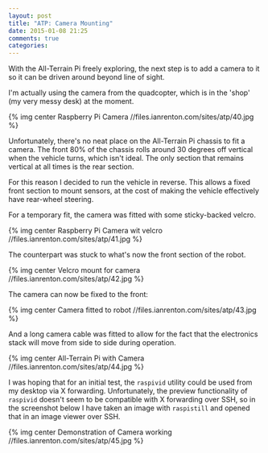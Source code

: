 ```yaml
---
layout: post
title: "ATP: Camera Mounting"
date: 2015-01-08 21:25
comments: true
categories:
---
```


With the All-Terrain Pi freely exploring, the next step is to add a camera to it so it can be driven around beyond line of sight.

I'm actually using the camera from the quadcopter, which is in the 'shop' (my very messy desk) at the moment.

{% img center Raspberry Pi Camera //files.ianrenton.com/sites/atp/40.jpg %}

Unfortunately, there's no neat place on the All-Terrain Pi chassis to fit a camera. The front 80% of the chassis rolls around 30 degrees off vertical when the vehicle turns, which isn't ideal. The only section that remains vertical at all times is the rear section.

For this reason I decided to run the vehicle in reverse. This allows a fixed front section to mount sensors, at the cost of making the vehicle effectively have rear-wheel steering.

For a temporary fit, the camera was fitted with some sticky-backed velcro.

{% img center Raspberry Pi Camera wit velcro //files.ianrenton.com/sites/atp/41.jpg %}

The counterpart was stuck to what's now the front section of the robot.

{% img center Velcro mount for camera //files.ianrenton.com/sites/atp/42.jpg %}

The camera can now be fixed to the front:

{% img center Camera fitted to robot //files.ianrenton.com/sites/atp/43.jpg %}

And a long camera cable was fitted to allow for the fact that the electronics stack will move from side to side during operation.

{% img center All-Terrain Pi with Camera //files.ianrenton.com/sites/atp/44.jpg %}

I was hoping that for an initial test, the `raspivid` utility could be used from my desktop via X forwarding. Unfortunately, the preview functionality of `raspivid` doesn't seem to be compatible with X forwarding over SSH, so in the screenshot below I have taken an image with `raspistill` and opened that in an image viewer over SSH.

{% img center Demonstration of Camera working //files.ianrenton.com/sites/atp/45.jpg %}
